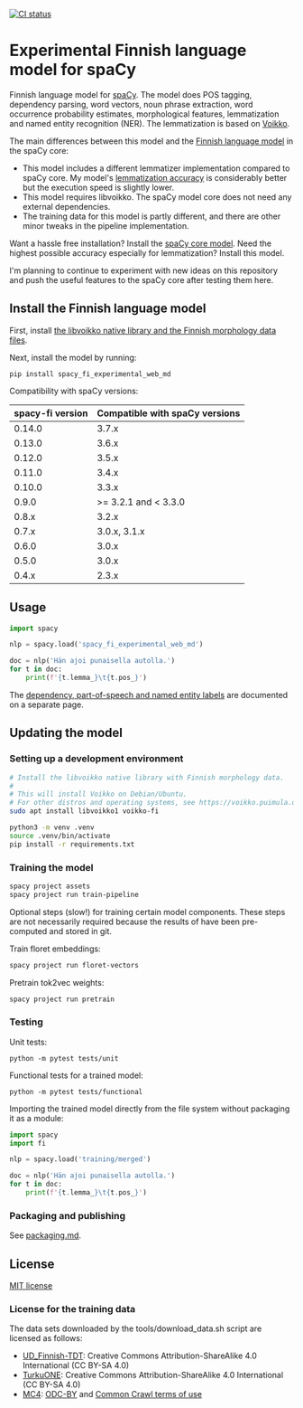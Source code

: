 [![CI status](https://circleci.com/gh/aajanki/spacy-fi/tree/master.svg?style=shield)](https://circleci.com/gh/aajanki/spacy-fi/tree/master)

# Experimental Finnish language model for spaCy

Finnish language model for [spaCy](https://spacy.io/). The model does POS tagging, dependency parsing, word vectors, noun phrase extraction, word occurrence probability estimates, morphological features, lemmatization and named entity recognition (NER). The lemmatization is based on [Voikko](https://voikko.puimula.org/).

The main differences between this model and the [Finnish language model](https://spacy.io/models/fi) in the spaCy core:
* This model includes a different lemmatizer implementation compared to spaCy core. My model's [lemmatization accuracy](https://github.com/aajanki/finnish-pos-accuracy#results) is considerably better but the execution speed is slightly lower.
* This model requires libvoikko. The spaCy model core does not need any external dependencies.
* The training data for this model is partly different, and there are other minor tweaks in the pipeline implementation.

Want a hassle free installation? Install the [spaCy core model](https://spacy.io/models/fi).
Need the highest possible accuracy especially for lemmatization? Install this model.

I'm planning to continue to experiment with new ideas on this repository and push the useful features to the spaCy core after testing them here.

## Install the Finnish language model

First, install [the libvoikko native library and the Finnish morphology data files](https://voikko.puimula.org/python.html).

Next, install the model by running:
```
pip install spacy_fi_experimental_web_md
```

Compatibility with spaCy versions:

| spacy-fi version | Compatible with spaCy versions |
|------------------|--------------------------------|
| 0.14.0           | 3.7.x                          |
| 0.13.0           | 3.6.x                          |
| 0.12.0           | 3.5.x                          |
| 0.11.0           | 3.4.x                          |
| 0.10.0           | 3.3.x                          |
| 0.9.0            | >= 3.2.1 and < 3.3.0           |
| 0.8.x            | 3.2.x                          |
| 0.7.x            | 3.0.x, 3.1.x                   |
| 0.6.0            | 3.0.x                          |
| 0.5.0            | 3.0.x                          |
| 0.4.x            | 2.3.x                          |

## Usage

```python
import spacy

nlp = spacy.load('spacy_fi_experimental_web_md')

doc = nlp('Hän ajoi punaisella autolla.')
for t in doc:
    print(f'{t.lemma_}\t{t.pos_}')
```

The [dependency, part-of-speech and named entity labels](docs/tags.md) are documented on a separate page.

## Updating the model

### Setting up a development environment

```sh
# Install the libvoikko native library with Finnish morphology data.
#
# This will install Voikko on Debian/Ubuntu.
# For other distros and operating systems, see https://voikko.puimula.org/python.html
sudo apt install libvoikko1 voikko-fi

python3 -m venv .venv
source .venv/bin/activate
pip install -r requirements.txt
```

### Training the model

```sh
spacy project assets
spacy project run train-pipeline
```

Optional steps (slow!) for training certain model components. These
steps are not necessarily required because the results of have been
pre-computed and stored in git.

Train floret embeddings:
```sh
spacy project run floret-vectors
```

Pretrain tok2vec weights:
```sh
spacy project run pretrain
```

### Testing

Unit tests:
```
python -m pytest tests/unit
```

Functional tests for a trained model:
```
python -m pytest tests/functional
```

Importing the trained model directly from the file system without
packaging it as a module:

```python
import spacy
import fi

nlp = spacy.load('training/merged')

doc = nlp('Hän ajoi punaisella autolla.')
for t in doc:
    print(f'{t.lemma_}\t{t.pos_}')
```

### Packaging and publishing

See [packaging.md](docs/packaging.md).

## License

[MIT license](LICENSE)

### License for the training data

The data sets downloaded by the tools/download_data.sh script are licensed as follows:
* [UD_Finnish-TDT](https://github.com/UniversalDependencies/UD_Finnish-TDT): Creative Commons Attribution-ShareAlike 4.0 International (CC BY-SA 4.0)
* [TurkuONE](https://github.com/TurkuNLP/turku-one): Creative Commons Attribution-ShareAlike 4.0 International (CC BY-SA 4.0)
* [MC4](https://huggingface.co/datasets/mc4): [ODC-BY](https://opendatacommons.org/licenses/by/1-0/) and [Common Crawl terms of use](https://commoncrawl.org/terms-of-use/)
